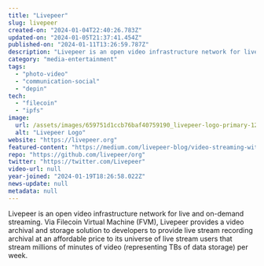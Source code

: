 ```yaml
---
title: "Livepeer"
slug: livepeer
created-on: "2024-01-04T22:40:26.783Z"
updated-on: "2024-01-05T21:37:41.454Z"
published-on: "2024-01-11T13:26:59.787Z"
description: "Livepeer is an open video infrastructure network for live and on-demand streaming."
category: "media-entertainment"
tags:
  - "photo-video"
  - "communication-social"
  - "depin"
tech:
  - "filecoin"
  - "ipfs"
image:
  url: /assets/images/659751d1ccb76baf40759190_livepeer-logo-primary-1200px-white-transparent-computer-backpack.png
  alt: "Livepeer Logo"
website: "https://livepeer.org"
featured-content: "https://medium.com/livepeer-blog/video-streaming-with-fvm-and-livepeer-5646eee1ba78"
repo: "https://github.com/livepeer/org"
twitter: "https://twitter.com/Livepeer"
video-url: null
year-joined: "2024-01-19T18:26:58.022Z"
news-update: null
metadata: null
---
```


Livepeer is an open video infrastructure network for live and on-demand streaming. Via Filecoin Virtual Machine (FVM), Livepeer provides a video archival and storage solution to developers to provide live stream recording archival at an affordable price to its universe of live stream users that stream millions of minutes of video (representing TBs of data storage) per week.
